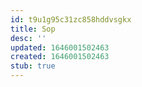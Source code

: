 ```yaml
---
id: t9u1g95c31zc858hddvsgkx
title: Sop
desc: ''
updated: 1646001502463
created: 1646001502463
stub: true
---
```


